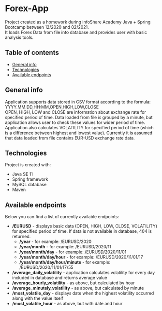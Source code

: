 # Forex-App
Project created as a homework during infoShare Academy Java + Spring Bootcamp between 12/2020 and 02/2021.\
It loads Forex Data from file into database and provides user with basic analysis tools.

## Table of contents
* [General info](#general-info)
* [Technologies](#technologies)
* [Available endpoints](#endpoints)

## General info
Application supports data stored in CSV format according to the formula:\
YYYY.MM.DD,HH:MM,OPEN,HIGH,LOW,CLOSE\
OPEN, HIGH, LOW and CLOSE are information about exchange rate for specified period of time. Data loaded from file is grouped by a minute, but application allows user to check these values for wider period of time.\
Application also calculates VOLATILITY for specified period of time (which is a difference between highest and lowest value).
Currently it is assumed that data loaded from file contains EUR-USD exchange rate data.

## Technologies
Project is created with:
- Java SE 11
- Spring framework
- MySQL database
- Maven

## Available endpoints
Below you can find a list of currently available endpoints:
- **/EURUSD** - displays basic data (OPEN, HIGH, LOW, CLOSE, VOLATILITY) for specified period of time. If data is not available in database, 404 is returned.
  * **/year** - for example: /EURUSD/2020
  * **/year/month** - for example: /EURUSD/2020/11
  * **/year/month/day** - for example: /EURUSD/2020/11/01
  * **/year/month/day/hour** - for example: /EURUSD/2020/11/01/17
  * **/year/month/day/hour/minute** - for example: /EURUSD/2020/11/01/17/55
- **/average_daily_volatility** - application calculates volatility for every day included in database and returns average value
- **/average_hourly_volatility** - as above, but calculated by hour
- **/average_minutely_volatility** - as above, but calculated by minute
- **/most_volatile_day** - displays date when the highest volatility occurred along with the value itself 
- **/most_volatile_hour** - as above, but with date and hour
